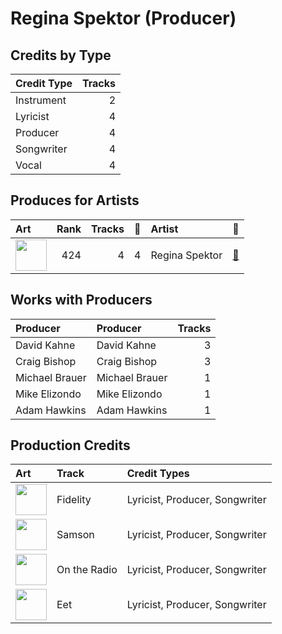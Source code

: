 # Regina Spektor (Producer)

## Credits by Type

| Credit Type | Tracks |
|:---|---:|
| Instrument | 2 |
| Lyricist | 4 |
| Producer | 4 |
| Songwriter | 4 |
| Vocal | 4 |

## Produces for Artists

| Art | Rank | Tracks | 💚 | Artist | 🔗 |
|:---|---:|---:|---:|:---|:---|
| <img src="https://i.scdn.co/image/ab6761610000e5eba36a9f95d59ab791d5e897e9" alt="" width="50" /> | 424 | 4 | 4 | Regina Spektor | [🔗](https://open.spotify.com/artist/3z6Gk257P9jNcZbBXJNX5i) |

## Works with Producers

| Producer | Producer | Tracks |
|:---|:---|---:|
| David Kahne | David Kahne | 3 |
| Craig Bishop | Craig Bishop | 3 |
| Michael Brauer | Michael Brauer | 1 |
| Mike Elizondo | Mike Elizondo | 1 |
| Adam Hawkins | Adam Hawkins | 1 |

## Production Credits

| Art | Track | Credit Types |
|:---|:---|:---|
| <img src="https://i.scdn.co/image/ab67616d0000b2732d81f491319b86356eb10c4e" alt="" width="50" /> | Fidelity | Lyricist, Producer, Songwriter |
| <img src="https://i.scdn.co/image/ab67616d0000b2732d81f491319b86356eb10c4e" alt="" width="50" /> | Samson | Lyricist, Producer, Songwriter |
| <img src="https://i.scdn.co/image/ab67616d0000b2732d81f491319b86356eb10c4e" alt="" width="50" /> | On the Radio | Lyricist, Producer, Songwriter |
| <img src="https://i.scdn.co/image/ab67616d0000b2738c8d5428b693308705e7caca" alt="" width="50" /> | Eet | Lyricist, Producer, Songwriter |